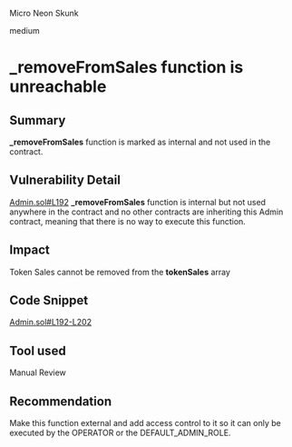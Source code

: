 Micro Neon Skunk

medium

# _removeFromSales function is unreachable

## Summary
**_removeFromSales** function is marked as internal and not used in the contract.
## Vulnerability Detail
[Admin.sol#L192](https://github.com/sherlock-audit/2024-03-zap-protocol/blob/c2ad35aa844899fa24f6ed0cbfcf6c7e611b061a/zap-launches-contracts/contracts/Admin.sol#L192)
**_removeFromSales** function is internal but not used anywhere in the contract and no other contracts are inheriting this Admin contract,  meaning that there is no way to execute this function.

## Impact
Token Sales cannot be removed from the **tokenSales** array
## Code Snippet
[Admin.sol#L192-L202](https://github.com/sherlock-audit/2024-03-zap-protocol/blob/main/zap-launches-contracts/contracts/Admin.sol#L192-L202)

## Tool used

Manual Review

## Recommendation
Make this function external and add access control to it so it can only be executed by the OPERATOR or the DEFAULT_ADMIN_ROLE.